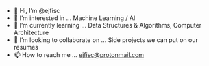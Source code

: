 - 👋 Hi, I’m @ejfisc
- 👀 I’m interested in ... Machine Learning / AI
- 🌱 I’m currently learning ... Data Structures & Algorithms, Computer Architecture
- 💞️ I’m looking to collaborate on ... Side projects we can put on our resumes
- 📫 How to reach me ... ejfisc@protonmail.com

<!---
easyjfisc/easyjfisc is a ✨ special ✨ repository because its `README.md` (this file) appears on your GitHub profile.
You can click the Preview link to take a look at your changes.
--->
